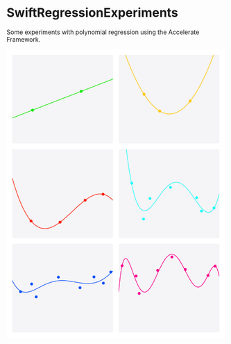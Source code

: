 # SwiftRegressionExperiments

Some experiments with polynomial regression using the Accelerate Framework.  

![Screenshot](images/screenshot.png)
